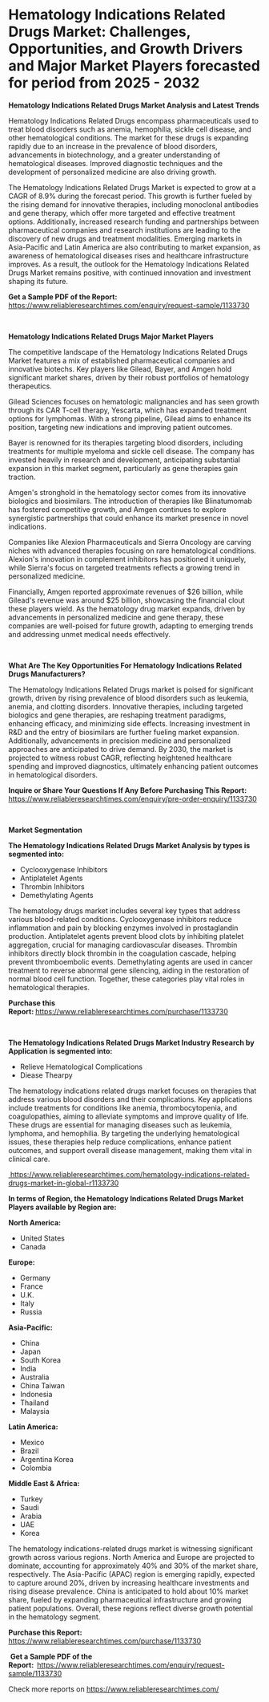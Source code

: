 <p><h1>Hematology Indications Related Drugs Market: Challenges, Opportunities, and Growth Drivers and Major Market Players forecasted for period from 2025 - 2032</h1></p><p><strong>Hematology Indications Related Drugs Market Analysis and Latest Trends</strong></p>
<p><p>Hematology Indications Related Drugs encompass pharmaceuticals used to treat blood disorders such as anemia, hemophilia, sickle cell disease, and other hematological conditions. The market for these drugs is expanding rapidly due to an increase in the prevalence of blood disorders, advancements in biotechnology, and a greater understanding of hematological diseases. Improved diagnostic techniques and the development of personalized medicine are also driving growth.</p><p>The Hematology Indications Related Drugs Market is expected to grow at a CAGR of 8.9% during the forecast period. This growth is further fueled by the rising demand for innovative therapies, including monoclonal antibodies and gene therapy, which offer more targeted and effective treatment options. Additionally, increased research funding and partnerships between pharmaceutical companies and research institutions are leading to the discovery of new drugs and treatment modalities. Emerging markets in Asia-Pacific and Latin America are also contributing to market expansion, as awareness of hematological diseases rises and healthcare infrastructure improves. As a result, the outlook for the Hematology Indications Related Drugs Market remains positive, with continued innovation and investment shaping its future.</p></p>
<p><strong>Get a Sample PDF of the Report:&nbsp;</strong> <a href="https://www.reliableresearchtimes.com/enquiry/request-sample/1133730?utm_campaign=3315&utm_medium=2&utm_source=Github&utm_content=ia&utm_term=25032025&utm_id=hematology-indications-related-drugs">https://www.reliableresearchtimes.com/enquiry/request-sample/1133730</a></p>
<p>&nbsp;</p>
<p><strong>Hematology Indications Related Drugs Major Market Players</strong></p>
<p><p>The competitive landscape of the Hematology Indications Related Drugs Market features a mix of established pharmaceutical companies and innovative biotechs. Key players like Gilead, Bayer, and Amgen hold significant market shares, driven by their robust portfolios of hematology therapeutics.</p><p>Gilead Sciences focuses on hematologic malignancies and has seen growth through its CAR T-cell therapy, Yescarta, which has expanded treatment options for lymphomas. With a strong pipeline, Gilead aims to enhance its position, targeting new indications and improving patient outcomes.</p><p>Bayer is renowned for its therapies targeting blood disorders, including treatments for multiple myeloma and sickle cell disease. The company has invested heavily in research and development, anticipating substantial expansion in this market segment, particularly as gene therapies gain traction.</p><p>Amgen's stronghold in the hematology sector comes from its innovative biologics and biosimilars. The introduction of therapies like Blinatumomab has fostered competitive growth, and Amgen continues to explore synergistic partnerships that could enhance its market presence in novel indications.</p><p>Companies like Alexion Pharmaceuticals and Sierra Oncology are carving niches with advanced therapies focusing on rare hematological conditions. Alexion's innovation in complement inhibitors has positioned it uniquely, while Sierra's focus on targeted treatments reflects a growing trend in personalized medicine.</p><p>Financially, Amgen reported approximate revenues of $26 billion, while Gilead's revenue was around $25 billion, showcasing the financial clout these players wield. As the hematology drug market expands, driven by advancements in personalized medicine and gene therapy, these companies are well-poised for future growth, adapting to emerging trends and addressing unmet medical needs effectively.</p></p>
<p>&nbsp;</p>
<p><strong>What Are The Key Opportunities For Hematology Indications Related Drugs Manufacturers?</strong></p>
<p><p>The Hematology Indications Related Drugs market is poised for significant growth, driven by rising prevalence of blood disorders such as leukemia, anemia, and clotting disorders. Innovative therapies, including targeted biologics and gene therapies, are reshaping treatment paradigms, enhancing efficacy, and minimizing side effects. Increasing investment in R&D and the entry of biosimilars are further fueling market expansion. Additionally, advancements in precision medicine and personalized approaches are anticipated to drive demand. By 2030, the market is projected to witness robust CAGR, reflecting heightened healthcare spending and improved diagnostics, ultimately enhancing patient outcomes in hematological disorders.</p></p>
<p><strong>Inquire or Share Your Questions If Any Before Purchasing This Report:</strong> <a href="https://www.reliableresearchtimes.com/enquiry/pre-order-enquiry/1133730?utm_campaign=3315&utm_medium=2&utm_source=Github&utm_content=ia&utm_term=25032025&utm_id=hematology-indications-related-drugs">https://www.reliableresearchtimes.com/enquiry/pre-order-enquiry/1133730</a></p>
<p>&nbsp;</p>
<p><strong>Market Segmentation</strong></p>
<p><strong>The Hematology Indications Related Drugs Market Analysis by types is segmented into:</strong></p>
<p><ul><li>Cyclooxygenase Inhibitors</li><li>Antiplatelet Agents</li><li>Thrombin Inhibitors</li><li>Demethylating Agents</li></ul></p>
<p><p>The hematology drugs market includes several key types that address various blood-related conditions. Cyclooxygenase inhibitors reduce inflammation and pain by blocking enzymes involved in prostaglandin production. Antiplatelet agents prevent blood clots by inhibiting platelet aggregation, crucial for managing cardiovascular diseases. Thrombin inhibitors directly block thrombin in the coagulation cascade, helping prevent thromboembolic events. Demethylating agents are used in cancer treatment to reverse abnormal gene silencing, aiding in the restoration of normal blood cell function. Together, these categories play vital roles in hematological therapies.</p></p>
<p><strong>Purchase this Report:&nbsp;</strong><a href="https://www.reliableresearchtimes.com/purchase/1133730?utm_campaign=3315&utm_medium=2&utm_source=Github&utm_content=ia&utm_term=25032025&utm_id=hematology-indications-related-drugs">https://www.reliableresearchtimes.com/purchase/1133730</a></p>
<p>&nbsp;</p>
<p><strong>The Hematology Indications Related Drugs Market Industry Research by Application is segmented into:</strong></p>
<p><ul><li>Relieve Hematological Complications</li><li>Diease Thearpy</li></ul></p>
<p><p>The hematology indications related drugs market focuses on therapies that address various blood disorders and their complications. Key applications include treatments for conditions like anemia, thrombocytopenia, and coagulopathies, aiming to alleviate symptoms and improve quality of life. These drugs are essential for managing diseases such as leukemia, lymphoma, and hemophilia. By targeting the underlying hematological issues, these therapies help reduce complications, enhance patient outcomes, and support overall disease management, making them vital in clinical care.</p></p>
<p><a href="https://www.reliableresearchtimes.com/hematology-indications-related-drugs-market-in-global-r1133730?utm_campaign=3315&utm_medium=2&utm_source=Github&utm_content=ia&utm_term=25032025&utm_id=hematology-indications-related-drugs">&nbsp;https://www.reliableresearchtimes.com/hematology-indications-related-drugs-market-in-global-r1133730</a></p>
<p><strong>In terms of Region, the Hematology Indications Related Drugs Market Players available by Region are:</strong></p>
<p>
    <p> <strong> North America: </strong>
        <ul>
            <li>United States</li>
            <li>Canada</li>
        </ul>
        </p> 
    <p> <strong> Europe: </strong>
        <ul>
            <li>Germany</li>
            <li>France</li>
            <li>U.K.</li>
            <li>Italy</li>
            <li>Russia</li>
        </ul>
        </p> 
    <p> <strong> Asia-Pacific: </strong>
        <ul>
            <li>China</li>
            <li>Japan</li>
            <li>South Korea</li>
            <li>India</li>
            <li>Australia</li>
            <li>China Taiwan</li>
            <li>Indonesia</li>
            <li>Thailand</li>
            <li>Malaysia</li>
        </ul>
        </p> 
    <p> <strong> Latin America: </strong>
        <ul>
            <li>Mexico</li>
            <li>Brazil</li>
            <li>Argentina Korea</li>
            <li>Colombia</li>
        </ul>
        </p> 
    <p> <strong> Middle East & Africa: </strong>
        <ul>
            <li>Turkey</li>
            <li>Saudi</li>
            <li>Arabia</li>
            <li>UAE</li>
            <li>Korea</li>
        </ul>
    </p>
    </p>
<p><p>The hematology indications-related drugs market is witnessing significant growth across various regions. North America and Europe are projected to dominate, accounting for approximately 40% and 30% of the market share, respectively. The Asia-Pacific (APAC) region is emerging rapidly, expected to capture around 20%, driven by increasing healthcare investments and rising disease prevalence. China is anticipated to hold about 10% market share, fueled by expanding pharmaceutical infrastructure and growing patient populations. Overall, these regions reflect diverse growth potential in the hematology segment.</p></p>
<p><strong>Purchase this Report: </strong><a href="https://www.reliableresearchtimes.com/purchase/1133730?utm_campaign=3315&utm_medium=2&utm_source=Github&utm_content=ia&utm_term=25032025&utm_id=hematology-indications-related-drugs">https://www.reliableresearchtimes.com/purchase/1133730</a></p>
<p>&nbsp;<strong>Get a Sample PDF of the Report:&nbsp;&nbsp;</strong><a href="https://www.reliableresearchtimes.com/enquiry/request-sample/1133730?utm_campaign=3315&utm_medium=2&utm_source=Github&utm_content=ia&utm_term=25032025&utm_id=hematology-indications-related-drugs">https://www.reliableresearchtimes.com/enquiry/request-sample/1133730</a></p>
<p><strong></strong></p>
<p>Check more reports on <a href="https://www.reliableresearchtimes.com/?utm_campaign=3315&utm_medium=2&utm_source=Github&utm_content=ia&utm_term=25032025&utm_id=hematology-indications-related-drugs">https://www.reliableresearchtimes.com/</a></p>